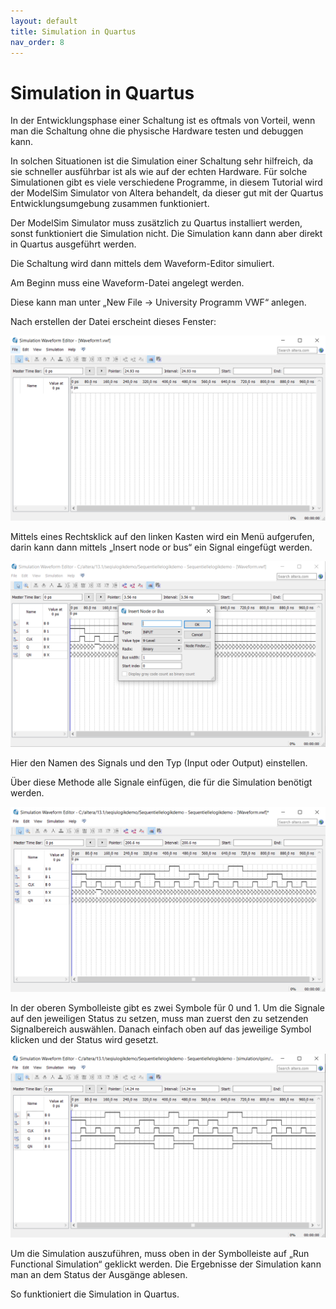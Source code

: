 ```yaml
---
layout: default
title: Simulation in Quartus
nav_order: 8
---
```

# Simulation in Quartus


In der Entwicklungsphase einer Schaltung ist es oftmals von Vorteil, wenn man die Schaltung ohne die physische Hardware testen und debuggen kann.

In solchen Situationen ist die Simulation einer Schaltung sehr hilfreich, da sie schneller ausführbar ist als wie auf der echten Hardware. Für solche Simulationen gibt es viele verschiedene Programme, in diesem Tutorial wird der ModelSim Simulator von Altera behandelt, da dieser gut mit der Quartus Entwicklungsumgebung zusammen funktioniert.

Der ModelSim Simulator muss zusätzlich zu Quartus installiert werden, sonst funktioniert die Simulation nicht. Die Simulation kann dann aber direkt in Quartus ausgeführt werden.

Die Schaltung wird dann mittels dem Waveform-Editor simuliert.

Am Beginn muss eine Waveform-Datei angelegt werden.

Diese kann man unter „New File -> University Programm VWF“ anlegen.

Nach erstellen der Datei erscheint dieses Fenster:

![Simulation-01](assets/simulation01.png)

Mittels eines Rechtsklick auf den linken Kasten wird ein Menü aufgerufen, darin kann dann mittels „Insert node or bus“ ein Signal eingefügt werden.

![Simulation-02](assets/simulation2.png)

Hier den Namen des Signals und den Typ (Input oder Output) einstellen.

Über diese Methode alle Signale einfügen, die für die Simulation benötigt werden.

![Simulation-03](assets/simulation3.png)

In der oberen Symbolleiste gibt es zwei Symbole für 0 und 1. Um die Signale auf den jeweiligen Status zu setzen, muss man zuerst den zu setzenden Signalbereich auswählen. Danach einfach oben auf das jeweilige Symbol klicken und der Status wird gesetzt.

![Simulation-04](assets/simulation4.png)

Um die Simulation auszuführen, muss oben in der Symbolleiste auf „Run Functional Simulation“ geklickt werden. Die Ergebnisse der Simulation kann man an dem Status der Ausgänge ablesen.

So funktioniert die Simulation in Quartus.